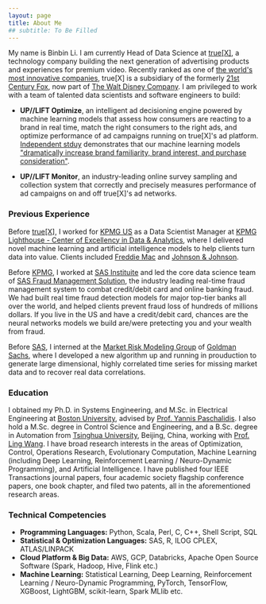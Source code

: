 ```yaml
---
layout: page
title: About Me
## subtitle: To Be Filled
---
```


My name is Binbin Li. I am currently Head of Data Science at [true[X]](https://www.truex.com), a technology company building the next generation of advertising products and experiences for premium video. Recently ranked as one of [the world's most innovative companies](https://www.fastcompany.com/most-innovative-companies/2019/sectors/video), true[X] is a subsidiary of the formerly [21st Century Fox](https://www.thewaltdisneycompany.com/21cf/), now part of [The Walt Disney Company](https://www.thewaltdisneycompany.com/). I am privileged to work with a team of talented data scientists and software engineers to build:

- **UP//LIFT Optimize**, an intelligent ad decisioning engine powered by machine learning models that assess how consumers are reacting to a brand in real time, match the right consumers to the right ads, and optimize performance of ad campaigns running on true[X]'s ad platform. [Independent stduy](./doc/press/Magna-IPG-Lab-TrueX-Humans-vs.-Machines-1.pdf) demonstrates that our machine learning models ["dramatically increase brand familiarity, brand interest, and purchase consideration"](https://magnaglobal.com/media_trials/the-humans-vs-the-machines/).

- **UP//LIFT Monitor**, an industry-leading online survey sampling and collection system that correctly and precisely measures performance of ad campaigns on and off true[X]'s ad networks.

### Previous Experience

Before [true[X]](https://www.truex.com), I worked for [KPMG US](https://home.kpmg/us/en/home.html) as a Data Scientist Manager at [KPMG Lighthouse - Center of Excellency in Data & Analytics](https://advisory.kpmg.us/services/data-analytics.html), where I delivered novel machine learning and artificial intelligence models to help clients turn data into value. Clients included [Freddie Mac](http://www.freddiemac.com) and [Johnson & Johnson](https://www.jnj.com). 

Before [KPMG](https://home.kpmg/us/en/home.html), I worked at [SAS Instituite](https://www.sas.com) and led the core data science team of [SAS Fraud Management Solution](https://www.sas.com/en_us/software/fraud-management.html), the industry leading real-time fraud management system to combat credit/debit card and online banking fraud. We had built real time fraud detection models for major top-tier banks all over the world, and helped clients prevent fraud loss of hundreds of millions dollars. If you live in the US and have a credit/debit card, chances are the neural networks models we build are/were pretecting you and your wealth from fraud.

Before [SAS](https://www.sas.com), I interned at the [Market Risk Modeling Group](https://www.goldmansachs.com/careers/divisions/risk/) of [Goldman Sachs](https://www.goldmansachs.com/), where I developed a new algorithm up and running in prouduction to generate large dimensional, highly correlated time series for missing market data and to recover real data correlations.

### Education

I obtained my Ph.D. in Systems Engineering, and M.Sc. in Electrical Engineering at [Boston University](http://www.bu.edu/), advised by [Prof. Yannis Paschalidis](http://sites.bu.edu/paschalidis/people/yannis-paschalidis/). I also hold a M.Sc. degree in Control Science and Engineering, and a B.Sc. degree in Automation from [Tsinghua University](https://www.tsinghua.edu.cn), Beijing, China, working with [Prof. Ling Wang](https://www.tsinghua.edu.cn/publish/auen/1713/2011/20110919083200742395822/20110919083200742395822_.html). I have broad research interests in the areas of Optimization, Control, Operations Research, Evolutionary Computation, Machine Learning (including Deep Learning, Reinforcement Learning / Neuro-Dynamic Programming), and Artificial Intelligence. I have published four IEEE Transactions journal papers, four academic society flagship conference papers, one book chapter, and filed two patents, all in the aforementioned research areas.

### Technical Competencies

- **Programming Languages:**  Python, Scala, Perl, C, C++, Shell Script, SQL
- **Statistical & Optimization Languages:** SAS, R, ILOG CPLEX, ATLAS/LINPACK
- **Cloud Platform & Big Data:** AWS, GCP, Databricks, Apache Open Source Software (Spark, Hadoop, Hive, Flink etc.)
- **Machine Learning:** Statistical Learning, Deep Learning, Reinforcement Learning / Neuro-Dynamic Programming, PyTorch, TensorFlow, XGBoost, LightGBM, scikit-learn, Spark MLlib etc.
